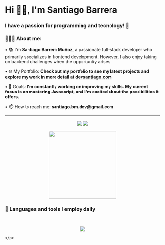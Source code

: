 <h1 align="left">Hi 👋🏽, I'm Santiago Barrera</h1>

<h3 align="left">I have a passion for programming and tecnology! 🚀</h3>
    
<div align="left">
    <h3>👨🏽‍💻 About me:</h3>
        <p>• 📚 I'm <b>Santiago Barrera Muñoz</b>, a passionate full-stack developer who primarily specializes in frontend development. However, I also enjoy taking on backend challenges when the opportunity arises</p>
        <p>• 🌐 My Portfolio: <b>Check out my portfolio to see my latest projects and explore my work in more detail at <a href="https://devsantiago.com" target="_blank">devsantiago.com</a></b></p>
        <p>• 🎯 Goals: <b>I'm constantly working on improving my skills. My current focus is on mastering Javascript, and I'm excited about the possibilities it offers.</b></p>
        <p>• 📫 How to reach me: <b>santiago.bm.dev@gmail.com</b></p>
</div>




----
<div align="center">
    <a>
        <img align="center" src="https://github-readme-stats.vercel.app/api/pin/?username=devsantiagobm&repo=Entertaiment-App&theme=dark" />
    </a>
    <img align="center" src="https://github-readme-stats.vercel.app/api/pin/?username=devsantiagobm&repo=audiophile&theme=dark" />
</div>
<br/>
<div align="center">
    <img align="center" src="https://github-readme-stats.vercel.app/api/top-langs/?username=devsantiagobm&theme=dark" height="220px"/>
</div>

<div>
  <h3>🧰 Languages and tools I employ daily</h3><br>
    <p align="center">
        <img src="https://skillicons.dev/icons?i=react,nodejs,express,laravel,js,ts,nextjs,mongodb,php,mysql,html,css,sass,styledcomponents,pug,figma,firebase,tailwind&theme=dark&perline=9" />


    </p>
</div>
